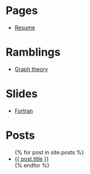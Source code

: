 # Pages

- [Resume](pages/resume.md)

# Ramblings

- [Graph theory](ramblings/graph_theory.md)

# Slides

- [Fortran](slides/fortran/fortran.svg)

# Posts

<ul>
{% for post in site.posts %}
  <li><a href="{{ post.url }}">{{ post.title }}</a></li>
{% endfor %}
</ul>

